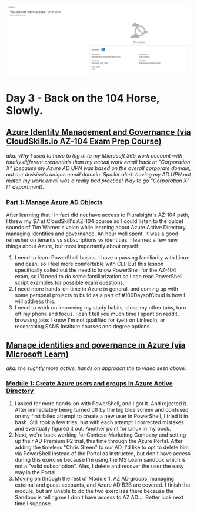 ![Someone stole my toys from the AZ sandbox](https://github.com/zperk028/100DaysofCloud/blob/main/Journey/003/azAD%20sandbox%20error.JPG)

# Day 3 - Back on the 104 Horse, Slowly.

## [Azure Identity Management and Governance (via CloudSkills.io AZ-104 Exam Prep Course)](https://portal.cloudskills.io/products/azure-administrator-az-104-exam-prep-course)

*aka: Why I used to have to log in to my Microsoft 365 work account with totally different credentials than my actual work email back at "Corporation X" (because my Azure AD UPN was based on the overall corporate domain, not our division's unique email domain. Spoiler alert: having my AD UPN not match my work email was a really bad practice! Way to go "Corporation X" IT department).*

### [Part 1: Manage Azure AD Objects](https://portal.cloudskills.io/products/azure-administrator-az-104-exam-prep-course/categories/2692676/posts/8980096)

After learning that I in fact did not have access to Pluralsight's AZ-104 path, I threw my $7 at CloudSkill's AZ-104 course so I could listen to the dulcet sounds of Tim Warner's voice while learning about Azure Active Directory, managing identities and governance. An hour well spent. It was a good refresher on tenants vs subscriptions vs identities. I learned a few new things about Azure, but most importantly about myself:

1. I need to learn PowerShell basics. I have a passing familiarity with Linux and bash, so I feel more comfortable with CLI. But this lesson specifically called out the need to know PowerShell for the AZ-104 exam, so I'll need to do some familiarization so I can read PowerShell script examples for possible exam questions.
2. I need more hands-on time in Azure in general, and coming up with some personal projects to build as a part of #100DaysofCloud is how I will address this.
3. I need to work on improving my study habits, close my other tabs, turn off my phone and focus. I can't tell you much time I spent on reddit, browsing jobs I know I'm not qualified for (yet) on LinkedIn, or researching SANS Institute courses and degree options.

## [Manage identities and governance in Azure (via Microsoft Learn)](https://docs.microsoft.com/en-us/learn/paths/az-104-manage-identities-governance/?source=learn)
 
*aka: the slightly more active, hands on approach the to video sesh above.*

### [Module 1: Create Azure users and groups in Azure Active Directory](https://docs.microsoft.com/en-us/learn/modules/create-users-and-groups-in-azure-active-directory/)

1. I asked for more hands-on with PowerShell, and I got it. And rejected it. After immediately being turned off by the big blue screen and confused on my first failed attempt to create a new user in PowerShell, I tried it in bash. Still took a few tries, but with each attempt I corrected mistakes and eventually figured it out. Another point for Linux in my book. 
2. Next, we're back working for Conteso Marketing Company and setting up their AD Premium P2 trial, this time through the Azure Portal. After adding the timeless "Chris Green" to our AD, I'd like to opt to delete him via PowerShell instead of the Portal as instructed, but don't have access during this exercise because I'm using the MS Learn sandbox which is not a "valid subscription". Alas, I delete and recover the user the easy way in the Portal. 
3. Moving on through the rest of Module 1, AZ AD groups, managing external and guest accounts, and Azure AD B2B are covered. I finish the module, but am unable to do the two exercises there because the Sandbox is telling me I don't have access to AZ AD.... Better luck next time I suppose.

